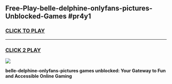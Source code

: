 
## Free-Play-belle-delphine-onlyfans-pictures-Unblocked-Games #pr4y1
<h3>
<a href="https://news.freeplayer.one?title=belle-delphine-onlyfans-pictures&ref=8M">CLICK TO PLAY</a></h3>
<hr>

<h3>
<a href="https://news.freeplayer.one?title=belle-delphine-onlyfans-pictures&ref=8M">CLICK 2 PLAY</a>
  
</h3>

<a href="https://news.freeplayer.one?title=belle-delphine-onlyfans-pictures&ref=8M"><img src="https://clearcache.store/games.png"></a>


**belle-delphine-onlyfans-pictures games unblocked: Your Gateway to Fun and Accessible Online Gaming**
